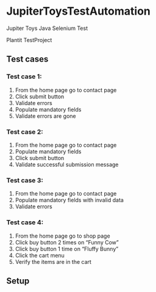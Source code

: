 # JupiterToysTestAutomation

Jupiter Toys Java Selenium Test

Plantit TestProject

## Test cases
### Test case 1:
1. From the home page go to contact page
2. Click submit button
3. Validate errors
4. Populate mandatory fields
5. Validate errors are gone

### Test case 2:
1. From the home page go to contact page
2. Populate mandatory fields
3. Click submit button
4. Validate successful submission message

### Test case 3:
1. From the home page go to contact page
2. Populate mandatory fields with invalid data
3. Validate errors

### Test case 4:
1. From the home page go to shop page
2. Click buy button 2 times on “Funny Cow”
3. Click buy button 1 time on “Fluffy Bunny”
4. Click the cart menu
5. Verify the items are in the cart

## Setup

